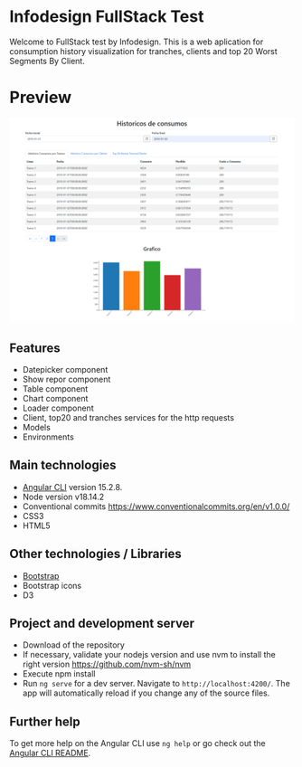 # Infodesign FullStack Test

Welcome to FullStack test by Infodesign. This is a web aplication for  consumption history visualization for tranches, clients and top 20 Worst Segments By Client.

# Preview

![preview of application](https://raw.githubusercontent.com/silvermachine777/infodesign-full-stack-test/main/src/assets/img/preview.png)

## Features

- Datepicker component
- Show repor component
- Table component
- Chart component
- Loader component
- Client, top20 and tranches services for the http requests
- Models
- Environments

## Main technologies

- [Angular CLI](https://github.com/angular/angular-cli) version 15.2.8.
- Node version v18.14.2
- Conventional commits https://www.conventionalcommits.org/en/v1.0.0/
- CSS3
- HTML5

## Other technologies / Libraries

- [Bootstrap](https://ng-bootstrap.github.io/#/home)
- Bootstrap icons
- D3

## Project and development server

- Download of the repository
- If necessary, validate your nodejs version and use nvm to install the right version https://github.com/nvm-sh/nvm
- Execute npm install
- Run `ng serve` for a dev server. Navigate to `http://localhost:4200/`. The app will automatically reload if you change any of the source files.

## Further help

To get more help on the Angular CLI use `ng help` or go check out the [Angular CLI README](https://github.com/angular/angular-cli/blob/master/README.md).

